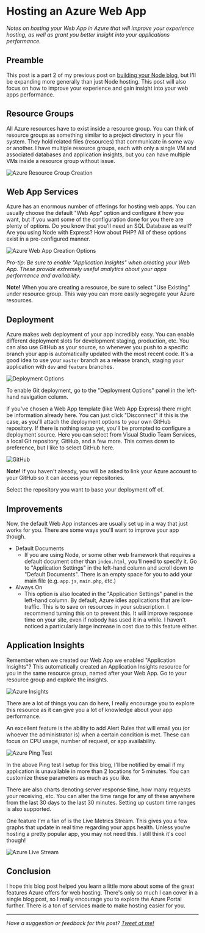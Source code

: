 # Hosting an Azure Web App

*Notes on hosting your Web App in Azure that will improve your experience hosting, as well as grant you better insight into your applications performance.*

## Preamble

This post is a part 2 of my previous post on [building your Node blog](http://jamesirl.com/posts/5), but I'll be expanding more generally than just Node hosting. This post will also focus on how to improve your experience and gain insight into your web apps performance.

## Resource Groups

All Azure resources have to exist inside a resource group. You can think of resource groups as something similar to a project directory in your file system. They hold related files (resources) that communicate in some way or another. I have multiple resource groups, each with only a single VM and associated databases and application insights, but you can have multiple VMs inside a resource group without issue.

![Azure Resource Group Creation](/uploads/3-azure-rg.png)

## Web App Services

Azure has an enormous number of offerings for hosting web apps. You can usually choose the default "Web App" option and configure it how you want, but if you want some of the configuration done for you there are plenty of options. Do you know that you'll need an SQL Database as well? Are you using Node with Express? How about PHP? All of these options exist in a pre-configured manner.

![Azure Web App Creation Options](/uploads/3-azure-web-apps.png)

*Pro-tip: Be sure to enable "Application Insights" when creating your Web App. These provide extremely useful analytics about your apps performance and availability.*

**Note!** When you are creating a resource, be sure to select "Use Existing" under resource group. This way you can more easily segregate your Azure resources.

## Deployment

Azure makes web deployment of your app incredibly easy. You can enable different deployment slots for development staging, production, etc. You can also use GitHub as your source, so whenever you push to a specific branch your app is automatically updated with the most recent code. It's a good idea to use your `master` branch as a release branch, staging your application with `dev` and `feature` branches.

![Deployment Options](/uploads/3-azure-deployment.png)

To enable Git deployment, go to the "Deployment Options" panel in the left-hand navigation column. 

If you've chosen a Web App template (like Web App Express) there might be information already here. You can just click "Disconnect" if this is the case, as you'll attach the deployment options to your own GitHub repository. If there is nothing setup yet, you'll be prompted to configure a deployment source. Here you can select from Visual Studio Team Services, a local Git repository, GitHub, and a few more. This comes down to preference, but I like to select GitHub here.

![GitHub](/uploads/3-azure-github.png)

**Note!** If you haven't already, you will be asked to link your Azure account to your GitHub so it can access your repositories.

Select the repository you want to base your deployment off of.

## Improvements

Now, the default Web App instances are usually set up in a way that just works for you. There are some ways you'll want to improve your app though.

 - Default Documents
   - If you are using Node, or some other web framework that requires a default document other than `index.html`, you'll need to specify it. Go to "Application Settings" in the left-hand column and scroll down to "Default Documents". There is an empty space for you to add your main file (e.g. `app.js`, `main.php`, etc.)
 - Always On
   - This option is also located in the "Application Settings" panel in the left-hand column. By default, Azure idles applications that are low-traffic. This is to save on resources in your subscription. I recommend turning this on to prevent this. It will improve response time on your site, even if nobody has used it in a while. I haven't noticed a particularly large increase in cost due to this feature either.
 
## Application Insights

Remember when we created our Web App we enabled "Application Insights"? This automatically created an Application Insights resource for you in the same resource group, named after your Web App. Go to your resource group and explore the insights. 

![Azure Insights](/uploads/3-azure-insights.png)

There are a lot of things you can do here, I really encourage you to explore this resource as it can give you a lot of knowledge about your app performance.

An excellent feature is the ability to add Alert Rules that will email you (or whoever the administrator is) when a certain condition is met. These can focus on CPU usage, number of request, or app availability. 

![Azure Ping Test](/uploads/3-azure-ping-test.png)

In the above Ping test I setup for this blog, I'll be notified by email if my application is unavailable in more than 2 locations for 5 minutes. You can customize these parameters as much as you like.

There are also charts denoting server response time, how many requests your receiving, etc. You can alter the time range for any of these anywhere from the last 30 days to the last 30 minutes. Setting up custom time ranges is also supported. 

One feature I'm a fan of is the Live Metrics Stream. This gives you a few graphs that update in real time regarding your apps health. Unless you're hosting a pretty popular app, you may not need this. I still think it's cool though!

![Azure Live Stream](/uploads/3-azure-live-metrics.png)

## Conclusion

I hope this blog post helped you learn a little more about some of the great features Azure offers for web hosting. There's only so much I can cover in a single blog post, so I really encourage you to explore the Azure Portal further. There is a ton of services made to make hosting easier for you. 

---

*Have a suggestion or feedback for this post? [Tweet at me!](https://twitter.com/ItsJamesIRL)*